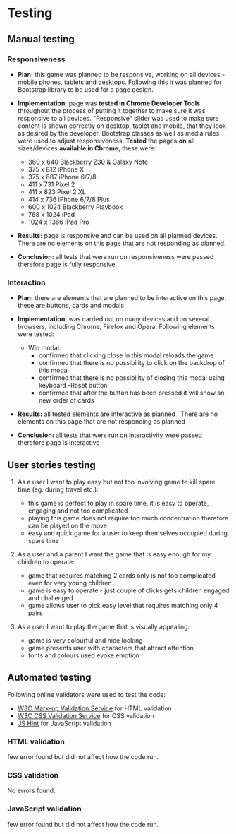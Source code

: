 # Testing
## Manual testing

### Responsiveness

- **Plan:** this game was planned to be responsive, working on all devices - mobile phones, tablets and desktops. Following this it was planned for Bootstrap library to be used for a page design.
- **Implementation:** page was **tested in Chrome Developer Tools** throughout the process of putting it together to make sure it was responsive to all devices. "Responsive" slider was used to make sure content is shown correctly on desktop, tablet and mobile, that they look as desired by the developer. Bootstrap classes as well as media rules were used to adjust responsiveness.
**Tested** the pages **on** all sizes/devices **available in Chrome**, these were:
  - 360 x 640 Blackberry Z30 & Galaxy Note
  - 375 x 812 iPhone X
  - 375 x 687 iPhone 6/7/8
  - 411 x 731 Pixel 2
  - 411 x 823 Pixel 2 XL
  - 414 x 736 iPhone 6/7/8 Plus
  - 600 x 1024 Blackberry Playbook
  - 768 x 1024 iPad
  - 1024 x 1366 iPad Pro

- **Results:** page is responsive and can be used on all planned devices. There are no elements on this page that are not responding as planned.
- **Conclusion:** all tests that were run on responsiveness were passed therefore page is fully responsive.

### Interaction

- **Plan:** there are elements that are planned to be interactive on this page, these are buttons, cards and modals
- **Implementation:** was carried out on many devices and on several browsers, including Chrome, Firefox and Opera. Following elements were tested:
  - Win modal:
    - confirmed that clicking close in this modal reloads the game
    - confirmed that there is no possibility to click on the backdrop of this modal
    - confirmed that there is no possibility of closing this modal using keyboard
  -Reset button:
    - confirmed that after the button has been pressed it will show an new order of cards

- **Results:** all tested elements are interactive as planned . There are no elements on this page that are not responding as planned
- **Conclusion:** all tests that were run on interactivity were passed therefore page is interactive


## User stories testing

1. As a user I want to play easy but not too involving game to kill spare time (eg. during travel etc.):
    - this game is perfect to play in spare time, it is easy to operate, engaging and not too complicated
    - playing this game does not require too much concentration therefore can be played on the move
    - easy and quick game for a user to keep themselves occupied during spare time

2. As a user and a parent I want the game that is easy enough for my children to operate:
    - game that requires matching 2 cards only is not too complicated even for very young children
    - game is easy to operate - just couple of clicks gets children engaged and challenged
    - game allows user to pick easy level that requires matching only 4 pairs

3. As a user I want to play the game that is visually appealing:
    - game is very colourful and nice looking
    - game presents user with characters that attract attention
    - fonts and colours used evoke emotion


## Automated testing

Following online validators were used to test the code:

- [W3C Mark-up Validation Service](https://validator.w3.org/) for HTML validation
- [W3C CSS Validation Service](https://jigsaw.w3.org/css-validator/) for CSS validation
- [JS Hint](https://jshint.com/) for JavaScript validation

### HTML validation

few error found but did not affect how the code run.

### CSS validation

No errors found.

### JavaScript validation

few error found but did not affect how the code run.
